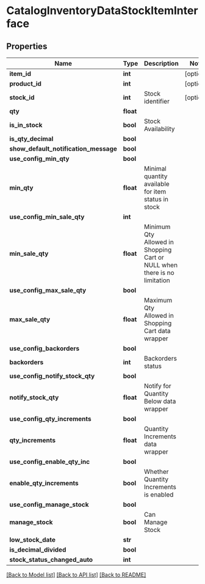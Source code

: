 # CatalogInventoryDataStockItemInterface

## Properties
Name | Type | Description | Notes
------------ | ------------- | ------------- | -------------
**item_id** | **int** |  | [optional] 
**product_id** | **int** |  | [optional] 
**stock_id** | **int** | Stock identifier | [optional] 
**qty** | **float** |  | 
**is_in_stock** | **bool** | Stock Availability | 
**is_qty_decimal** | **bool** |  | 
**show_default_notification_message** | **bool** |  | 
**use_config_min_qty** | **bool** |  | 
**min_qty** | **float** | Minimal quantity available for item status in stock | 
**use_config_min_sale_qty** | **int** |  | 
**min_sale_qty** | **float** | Minimum Qty Allowed in Shopping Cart or NULL when there is no limitation | 
**use_config_max_sale_qty** | **bool** |  | 
**max_sale_qty** | **float** | Maximum Qty Allowed in Shopping Cart data wrapper | 
**use_config_backorders** | **bool** |  | 
**backorders** | **int** | Backorders status | 
**use_config_notify_stock_qty** | **bool** |  | 
**notify_stock_qty** | **float** | Notify for Quantity Below data wrapper | 
**use_config_qty_increments** | **bool** |  | 
**qty_increments** | **float** | Quantity Increments data wrapper | 
**use_config_enable_qty_inc** | **bool** |  | 
**enable_qty_increments** | **bool** | Whether Quantity Increments is enabled | 
**use_config_manage_stock** | **bool** |  | 
**manage_stock** | **bool** | Can Manage Stock | 
**low_stock_date** | **str** |  | 
**is_decimal_divided** | **bool** |  | 
**stock_status_changed_auto** | **int** |  | 

[[Back to Model list]](../README.md#documentation-for-models) [[Back to API list]](../README.md#documentation-for-api-endpoints) [[Back to README]](../README.md)


